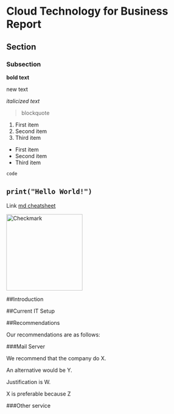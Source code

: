 # Cloud Technology for Business Report

## Section 

### Subsection

**bold text**

new text

*italicized text*

> blockquote

1. First item
2. Second item
3. Third item

- First item
- Second item
- Third item

`code`

`print("Hello World!")`
---

Link	[md cheatsheet](https://www.markdownguide.org/cheat-sheet/)

<img width="200" alt="Checkmark" src="https://upload.wikimedia.org/wikipedia/commons/thumb/3/3b/Eo_circle_green_checkmark.svg/2048px-Eo_circle_green_checkmark.svg.png">

##Introduction

##Current IT Setup

##Recommendations

Our recommendations are as follows:

###Mail Server

We recommend that the company do X. 

An alternative would be Y. 

Justification is W. 

X is preferable because Z

###Other service
